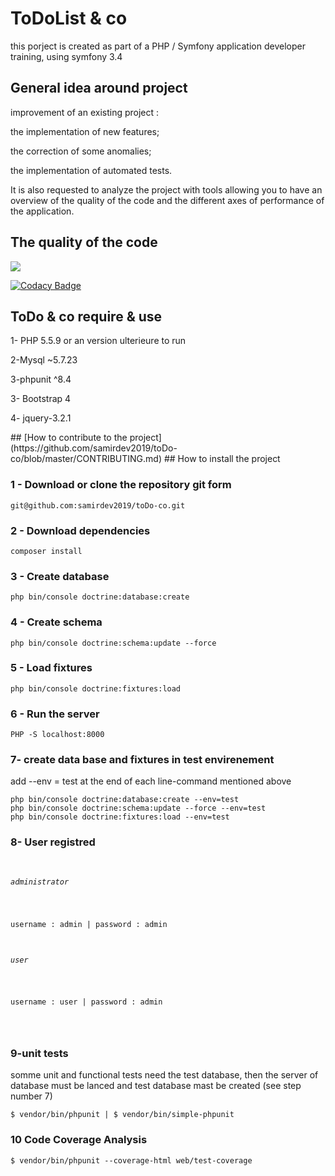 # ToDoList & co 

this porject is created as part of a PHP / Symfony application developer training, using symfony 3.4

## General idea around project
improvement of an existing project :
<p>the implementation of new features;</p>
<P>the correction of some anomalies;</p>
<p>the implementation of automated tests.</p>

<p>It is also requested to analyze the project with tools allowing you to have an overview of the quality of the code and the different axes of performance of the application.</p>

## The quality of the code

<a href="https://codeclimate.com/github/samirdev2019/toDo-co/maintainability"><img src="https://api.codeclimate.com/v1/badges/a9bb190e56b3c9bae967/maintainability" /></a>

[![Codacy Badge](https://api.codacy.com/project/badge/Grade/c66a130312a94f209fe0ce95d0d9cbf6)](https://www.codacy.com/manual/samirdev2019/toDo-co?utm_source=github.com&amp;utm_medium=referral&amp;utm_content=samirdev2019/toDo-co&amp;utm_campaign=Badge_Grade)

## ToDo & co require & use
<p>1- PHP 5.5.9 or an version ulterieure to run</p>
<p>2-Mysql ~5.7.23</p>
<p>3-phpunit ^8.4</p>
<p>3- Bootstrap 4</p>
<p>4- jquery-3.2.1</p>
## [How to contribute to the project](https://github.com/samirdev2019/toDo-co/blob/master/CONTRIBUTING.md)
## How to install the project

### 1 - Download or clone the repository git form
<pre><code>git@github.com:samirdev2019/toDo-co.git</pre></code>

### 2 - Download dependencies 
<pre><code>composer install</pre></code> 

### 3 - Create database 

<pre><code>php bin/console doctrine:database:create</pre></code>

### 4 - Create schema 
<pre><code>php bin/console doctrine:schema:update --force</pre></code>

### 5 - Load fixtures
<pre><code>php bin/console doctrine:fixtures:load</pre></code>

### 6 - Run the server
``` PHP -S localhost:8000 ```

### 7- create data base and fixtures in test envirenement
<p> add  --env = test  at the end of each line-command mentioned above 
<pre>
<code>php bin/console doctrine:database:create --env=test</code>
<code>php bin/console doctrine:schema:update --force --env=test</code>
<code>php bin/console doctrine:fixtures:load --env=test</code>
</pre>

### 8- User registred

<pre>
<code>
<h6>administrator</h6>
<p>username : admin | password : admin </p>
<h6>user</h6>
<p>username : user | password : admin </p>
</code>
</pre>

### 9-unit tests
somme unit and functional tests need the test database, then the server of database must be lanced and test database mast be created (see step number 7)

``` $ vendor/bin/phpunit | $ vendor/bin/simple-phpunit ```

### 10 Code Coverage Analysis
``` $ vendor/bin/phpunit --coverage-html web/test-coverage ```